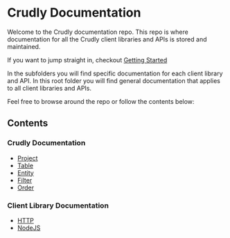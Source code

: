# Crudly Documentation

Welcome to the Crudly documentation repo. This repo is where documentation for all the Crudly client libraries and APIs is stored and maintained.

If you want to jump straight in, checkout [Getting Started](./Getting%20Started.md)

In the subfolders you will find specific documentation for each client library and API. In this root folder you will find general documentation that applies to all client libraries and APIs.

Feel free to browse around the repo or follow the contents below:

## Contents

### Crudly Documentation

- [Project](./project.md)
- [Table](./table.md)
- [Entity](./entity.md)
- [Filter](./filter.md)
- [Order](./order.md)

### Client Library Documentation

- [HTTP](./http)
- [NodeJS](./nodejs/README.md)